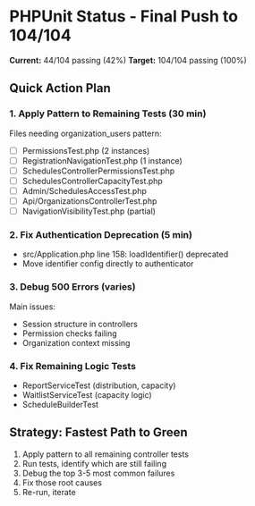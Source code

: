 # PHPUnit Status - Final Push to 104/104

**Current:** 44/104 passing (42%)
**Target:** 104/104 passing (100%)

## Quick Action Plan

### 1. Apply Pattern to Remaining Tests (30 min)
Files needing organization_users pattern:
- [ ] PermissionsTest.php (2 instances)
- [ ] RegistrationNavigationTest.php (1 instance)
- [ ] SchedulesControllerPermissionsTest.php
- [ ] SchedulesControllerCapacityTest.php
- [ ] Admin/SchedulesAccessTest.php
- [ ] Api/OrganizationsControllerTest.php
- [ ] NavigationVisibilityTest.php (partial)

### 2. Fix Authentication Deprecation (5 min)
- src/Application.php line 158: loadIdentifier() deprecated
- Move identifier config directly to authenticator

### 3. Debug 500 Errors (varies)
Main issues:
- Session structure in controllers
- Permission checks failing
- Organization context missing

### 4. Fix Remaining Logic Tests
- ReportServiceTest (distribution, capacity)
- WaitlistServiceTest (capacity logic)
- ScheduleBuilderTest

## Strategy: Fastest Path to Green
1. Apply pattern to all remaining controller tests
2. Run tests, identify which are still failing
3. Debug the top 3-5 most common failures
4. Fix those root causes
5. Re-run, iterate
